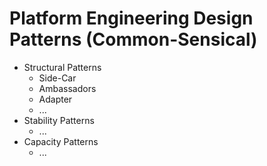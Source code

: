 # Platform Engineering Design Patterns (Common-Sensical)
- Structural Patterns
  - Side-Car
  - Ambassadors
  - Adapter
  - ...
- Stability Patterns
  - ...
- Capacity Patterns
  - ...
